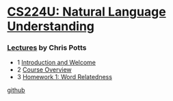 # [CS224U: Natural Language Understanding](http://web.stanford.edu/class/cs224u/)

### [Lectures](https://www.youtube.com/user/stanfordonline/videos) by Chris Potts
- 1 [Introduction and Welcome](https://www.youtube.com/watch?v=rha64cQRLs8&)
- 2 [Course Overview](https://www.youtube.com/watch?v=2w_qYPxuzeA)
- 3 [Homework 1: Word Relatedness](https://www.youtube.com/watch?v=egEzcwbej1E)

[github](https://github.com/cgpotts/cs224u)

